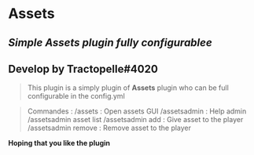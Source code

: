 # Assets
## _Simple Assets plugin fully configurablee_

## Develop by Tractopelle#4020

> This plugin is a simply plugin of **Assets** plugin who can be full configurable in the config.yml

> Commandes : 
 /assets : Open assets GUI
 /assetsadmin : Help admin
 /assetsadmin asset list
 /assetsadmin add <player> <asset> : Give asset to the player
 /assetsadmin remove <player> <asset> : Remove asset to the player

**Hoping that you like the plugin**
